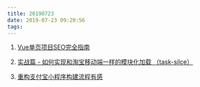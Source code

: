 ```yaml
---
title: 20190723
date: 2019-07-23 09:20:56
tags:
---
```


1. [Vue单页项目SEO完全指南](https://juejin.im/post/5d2d64f36fb9a07eba2c6f65)

2. [实战篇 - 如何实现和淘宝移动端一样的模块化加载 （task-silce）](https://juejin.im/post/5d33fd0f5188256e820c80d4)

3. [重构支付宝小程序构建流程有感](https://juejin.im/post/5d31c96be51d4555fc1acd56)